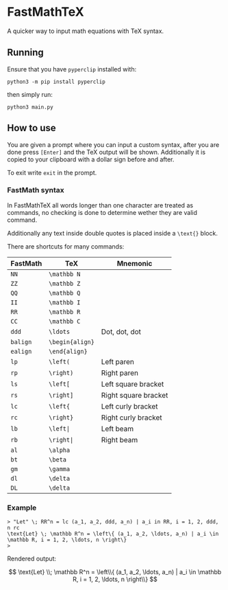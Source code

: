 # FastMathTeX

A quicker way to input math equations with TeX syntax.

## Running

Ensure that you have `pyperclip` installed with:

```shell
python3 -m pip install pyperclip
```

then simply run:

```shell
python3 main.py
```

## How to use

You are given a prompt where you can input a custom syntax, after you are done
press `[Enter]` and the TeX output will be shown. Additionally it is copied to
your clipboard with a dollar sign before and after.

To exit write `exit` in the prompt.

### FastMath syntax

In FastMathTeX all words longer than one character are treated as commands, no
checking is done to determine wether they are valid command.

Additionally any text inside double quotes is placed inside a `\text{}` block.

There are shortcuts for many commands:

| FastMath | TeX             | Mnemonic             |
| -------- | --------------- | -------------------- |
| `NN`     | `\mathbb N`     |                      |
| `ZZ`     | `\mathbb Z`     |                      |
| `QQ`     | `\mathbb Q`     |                      |
| `II`     | `\mathbb I`     |                      |
| `RR`     | `\mathbb R`     |                      |
| `CC`     | `\mathbb C`     |                      |
| `ddd`    | `\ldots`        | Dot, dot, dot        |
| `balign` | `\begin{align}` |                      |
| `ealign` | `\end{align}`   |                      |
| `lp`     | `\left(`        | Left paren           |
| `rp`     | `\right)`       | Right paren          |
| `ls`     | `\left[`        | Left square bracket  |
| `rs`     | `\right]`       | Right square bracket |
| `lc`     | `\left{`        | Left curly bracket   |
| `rc`     | `\right}`       | Right curly bracket  |
| `lb`     | `\left\|`       | Left beam            |
| `rb`     | `\right\|`      | Right beam           |
| `al`     | `\alpha`        |                      |
| `bt`     | `\beta`         |                      |
| `gm`     | `\gamma`        |                      |
| `dl`     | `\delta`        |                      |
| `DL`     | `\delta`        |                      |

### Example

```text
> "Let" \; RR^n = lc (a_1, a_2, ddd, a_n) | a_i in RR, i = 1, 2, ddd, n rc
\text{Let} \; \mathbb R^n = \left\{ (a_1, a_2, \ldots, a_n) | a_i \in \mathbb R, i = 1, 2, \ldots, n \right\}
>
```

Rendered output:

$$
\text{Let} \\; \mathbb R^n = \left\\{ (a_1, a_2, \ldots, a_n) | a_i \in \mathbb R, i = 1, 2, \ldots, n \right\\}
$$
